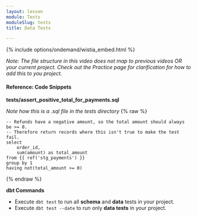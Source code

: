 ```yaml
---
layout: lesson
module: Tests
moduleSlug: tests
title: Data Tests

---
```


{% include options/ondemand/wistia_embed.html %}

*Note: The file structure in this video does not map to previous videos OR your current project.  Check out the Practice page for clarification for how to add this to you project.*

#### Reference: Code Snippets

**tests/assert_positive_total_for_payments.sql**

*Note how this is a .sql file in the tests directory*
{% raw %}
```
-- Refunds have a negative amount, so the total amount should always be >= 0.
-- Therefore return records where this isn't true to make the test fail.
select
    order_id,
    sum(amount) as total_amount
from {{ ref('stg_payments') }}
group by 1
having not(total_amount >= 0)
```
{% endraw %}

**dbt Commands**
- Execute `dbt test` to run all **schema** and **data** tests in your project.
- Execute `dbt test --date` to run only **data tests** in your project.
